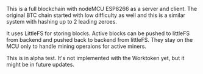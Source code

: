 This is a full blockchain with nodeMCU ESP8266 as a server and client. The original BTC chain started with low difficulty as well and this is a similar system with hashing up to 2 leading zeroes.

It uses LittleFS for storing blocks. Active blocks can be pushed to littleFS from backend and pushed back to backend from littleFS. They stay on the MCU only to handle mining operaions for active miners.

This is in alpha test. It's not implemented with the Worktoken yet, but it might be in future updates.
